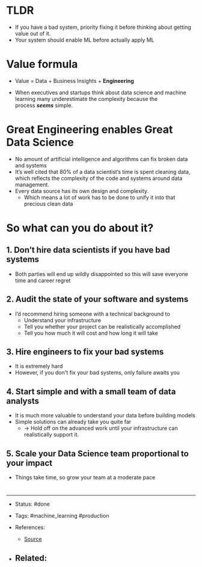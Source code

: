 # TLDR
- If you have a bad system, priority fixing it before thinking about getting value out of it.
- Your system should enable ML before actually apply ML


# Value formula
- Value = Data + Business Insights + **Engineering**

- When executives and startups think about data science and machine learning many underestimate the complexity because the process _**seems**_ simple.

# Great Engineering enables Great Data Science
- No amount of artificial intelligence and algorithms can fix broken data and systems
- It’s well cited that 80% of a data scientist’s time is spent cleaning data, which reflects the complexity of the code and systems around data management.
- Every data source has its own design and complexity.
	- Which means a lot of work has to be done to unify it into that precious clean data

# So what can you do about it?

## 1. Don’t hire data scientists if you have bad systems
- Both parties will end up wildly disappointed so this will save everyone time and career regret


## 2. Audit the state of your software and systems
- I’d recommend hiring someone with a technical background to
	- Understand your infrastructure
	- Tell you whether your project can be realistically accomplished
	- Tell you how much it will cost and how long it will take

## 3. Hire engineers to fix your bad systems
- It is extremely hard
- However, if you don't fix your bad systems, only failure awaits you

## 4. Start simple and with a small team of data analysts
- It is much more valuable to understand your data before building models
- Simple solutions can already take you quite far
	- -> Hold off on the advanced work until your infrastructure can realistically support it.

## 5. Scale your Data Science team proportional to your impact
- Things take time, so grow your team at a moderate pace




# 

---
- Status: #done

- Tags: #machine_learning #production 

- References:
	- [Source](https://chaosengineering.substack.com/p/your-data-science-problems-are-engineering)

- Related:
	- 
